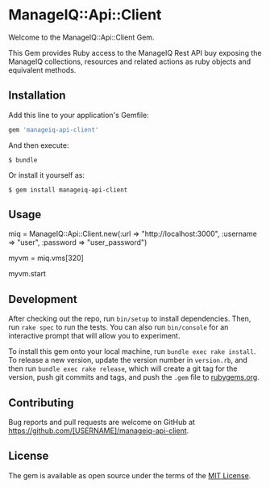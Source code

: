 # ManageIQ::Api::Client

Welcome to the ManageIQ::Api::Client Gem.

This Gem provides Ruby access to the ManageIQ Rest API buy exposing the ManageIQ 
collections, resources and related actions as ruby objects and equivalent methods.

## Installation

Add this line to your application's Gemfile:

```ruby
gem 'manageiq-api-client'
```

And then execute:

    $ bundle

Or install it yourself as:

    $ gem install manageiq-api-client

## Usage

  miq = ManageIQ::Api::Client.new(:url => "http://localhost:3000", :username => "user", :password => "user_password")

  myvm = miq.vms[320]

  myvm.start

## Development

After checking out the repo, run `bin/setup` to install dependencies. Then, run `rake spec` to run the tests. You can also run `bin/console` for an interactive prompt that will allow you to experiment.

To install this gem onto your local machine, run `bundle exec rake install`. To release a new version, update the version number in `version.rb`, and then run `bundle exec rake release`, which will create a git tag for the version, push git commits and tags, and push the `.gem` file to [rubygems.org](https://rubygems.org).

## Contributing

Bug reports and pull requests are welcome on GitHub at https://github.com/[USERNAME]/manageiq-api-client.


## License

The gem is available as open source under the terms of the [MIT License](http://opensource.org/licenses/MIT).

